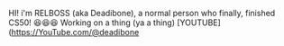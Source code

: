 HI! i'm RELBOSS (aka Deadibone), a normal person who finally, finished CS50! 😆😆😆 Working on a thing (ya a thing)
[YOUTUBE](https://YouTube.com/@deadibone